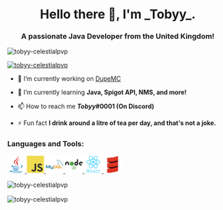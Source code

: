 <h1 align="center">Hello there 👋, I'm _Tobyy_.</h1>
<h3 align="center">A passionate Java Developer from the United Kingdom!</h3>

<p align="left"> <img src="https://komarev.com/ghpvc/?username=tobyy-celestialpvp&label=Profile%20views&color=0e75b6&style=flat" alt="tobyy-celestialpvp" /> </p>

<p align="left"> <a href="https://github.com/ryo-ma/github-profile-trophy"><img src="https://github-profile-trophy.vercel.app/?username=tobyy-celestialpvp" alt="tobyy-celestialpvp" /></a> </p>

- 🔭 I’m currently working on [DupeMC](https://dupemc.net)

- 🌱 I’m currently learning **Java, Spigot API, NMS, and more!**

- 📫 How to reach me **_Tobyy_#0001 (On Discord)**

- ⚡ Fun fact **I drink around a litre of tea per day, and that's not a joke.**

<h3 align="left">Languages and Tools:</h3>
<p align="left"> <a href="https://www.java.com" target="_blank" rel="noreferrer"> <img src="https://raw.githubusercontent.com/devicons/devicon/master/icons/java/java-original.svg" alt="java" width="40" height="40"/> </a> <a href="https://developer.mozilla.org/en-US/docs/Web/JavaScript" target="_blank" rel="noreferrer"> <img src="https://raw.githubusercontent.com/devicons/devicon/master/icons/javascript/javascript-original.svg" alt="javascript" width="40" height="40"/> </a> <a href="https://www.mysql.com/" target="_blank" rel="noreferrer"> <img src="https://raw.githubusercontent.com/devicons/devicon/master/icons/mysql/mysql-original-wordmark.svg" alt="mysql" width="40" height="40"/> </a> <a href="https://nodejs.org" target="_blank" rel="noreferrer"> <img src="https://raw.githubusercontent.com/devicons/devicon/master/icons/nodejs/nodejs-original-wordmark.svg" alt="nodejs" width="40" height="40"/> </a> <a href="https://reactjs.org/" target="_blank" rel="noreferrer"> <img src="https://raw.githubusercontent.com/devicons/devicon/master/icons/react/react-original-wordmark.svg" alt="react" width="40" height="40"/> </a> <a href="https://www.scala-lang.org" target="_blank" rel="noreferrer"> <img src="https://raw.githubusercontent.com/devicons/devicon/master/icons/scala/scala-original.svg" alt="scala" width="40" height="40"/> </a> </p>

<p><img align="center" src="https://github-readme-stats.vercel.app/api/top-langs?username=tobyy-celestialpvp&show_icons=true&locale=en&layout=compact" alt="tobyy-celestialpvp" /></p>

<p><img align="center" src="https://github-readme-streak-stats.herokuapp.com/?user=tobyy-celestialpvp&" alt="tobyy-celestialpvp" /></p>
